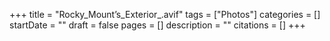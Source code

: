 +++
title = "Rocky_Mount’s_Exterior_.avif"
tags = ["Photos"]
categories = []
startDate = ""
draft = false
pages = []
description = ""
citations = []
+++
